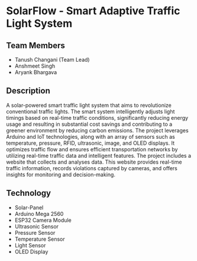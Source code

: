 # SolarFlow - Smart Adaptive Traffic Light System
## Team Members
- Tanush Changani (Team Lead)
- Anshmeet Singh
- Aryank Bhargava

## Description
A solar-powered smart traffic light system that aims to revolutionize conventional traffic lights. The smart system intelligently adjusts light timings based on real-time traffic conditions, significantly reducing energy usage and resulting in substantial cost savings and contributing to a greener environment by reducing carbon emissions. The project leverages Arduino and IoT technologies, along with an array of sensors such as temperature, pressure, RFID, ultrasonic, image, and OLED displays. It optimizes traffic flow and ensures efficient transportation networks by utilizing real-time traffic data and intelligent features. The project includes a website that collects and analyses data. This website provides real-time traffic information, records violations captured by cameras, and offers insights for monitoring and decision-making. 

## Technology
- Solar-Panel
- Arduino Mega 2560
- ESP32 Camera Module
- Ultrasonic Sensor
- Pressure Sensor
- Temperature Sensor
- Light Sensor
- OLED Display
